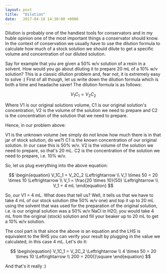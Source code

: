 ```yaml
---
layout: post
title:  "Dilution"
date:   2017-04-18 14:30:00 +0000
---
```


Dilution is probably one of the handiest tools for conservators and in my huble opinion one of the most important things a conservator should know. 
In the context of conservation we usually have to use the dilution formula to calculate how much of a stock solution we should dilute 
to get a specific volume and concentration of our diluted solution. 

Say for example that you are given a 50% w/v solution of a resin in a solvent. How would you go about diluting it to prepare 20 mL of a 10% w/v solution? This is 
a classic dilution problem and, fear not, it is extremely easy to solve :) First of all though, let us write down the dilution formula which is both a time and headache saver! 
The dilution formula is as follows:

$$
\begin{equation}
V_1C_1 = V_2C_2
\end{equation}
$$

Where V1 is our original solutions volume, C1 is our original solution's concentration, V2 is the volume of the solution we need to prepare and C2 is the concentration of the solution that we need to prepare. 

<!--more-->

Hence, in our problem above:

V1 is the unknown volume (we simply do not know how much there is in that jar of stock solution, do we?)
C1 is the known concentration of our original solution. In our case this is 50% w/v.
V2 is the volume of the solution we need to prepare, so that's 20 mL.
C2 is the concentration of the solution we need to prepare, i.e. 10% w/v.

So, let us plug everything into the above equation:

$$
\begin{equation}
V_1C_1 = V_2C_2 \Leftrightarrow \\
V_1 \times 50 = 20 \times 10 \Leftrightarrow \\
V_1 = \frac{20 \times 10}{50} \Leftrightarrow \\
V_1 = 4 mL
\end{equation}
$$

So, our V1 = 4 mL. What does that tell us? Well, it tells us that we have to take 4 mL of our stock solution (the 50% w/v one) and 
top it up to 20 mL using the solvent that was used for the preparation of the original solution, i.e. is our original solution was 
a 50% w/v NaCl in H2O, you would take 4 mL from the original (stock) solution and fill your beaker up to 20 mL to get a 10% w/v solution.

The cool part is that since the above is an equation and the LHS is equivalent to the RHS you can verify your result by plugging in the value we calculated, in this case 4 mL. Let's do it:

$$
\begin{equation}
V_1C_1 = V_2C_2 \Leftrightarrow \\
4 \times 50 = 20 \times 10 \Leftrightarrow \\
200 = 200{}\square
\end{equation}
$$

And that's it really :)
